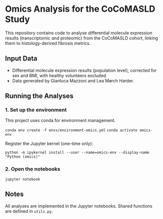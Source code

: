 # Omics Analysis for the CoCoMASLD Study

This repository contains code to analyse differential molecule expression results (transcriptomic and proteomic) from the CoCoMASLD cohort, linking them to histology-derived fibrosis metrics.

## Input Data

- Differential molecule expression results (population level), corrected for sex and BMI, with healthy volunteers excluded.
- Data generated by Gianluca Mazzoni and Lea Mørch Harder.

## Running the Analyses

### 1. Set up the environment

This project uses conda for environment management.

`conda env create -f envs/environment-omics.yml`
`conda activate omics-env`

Register the Jupyter kernel (one-time only):

`python -m ipykernel install --user --name=omics-env --display-name "Python (omics)"`

### 2. Open the notebooks

`jupyter notebook`

## Notes

All analyses are implemented in the Jupyter notebooks.
Shared functions are defined in `utils.py`.
